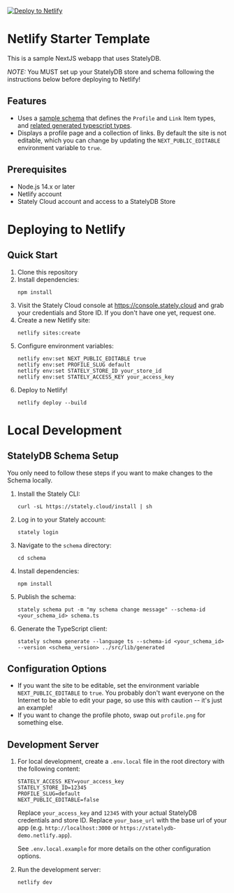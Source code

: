 [![Deploy to Netlify](https://www.netlify.com/img/deploy/button.svg)](https://app.netlify.com/start/deploy?repository=https://github.com/StatelyCloud/netlify-starter-template#PROFILE_SLUG=default&NEXT_PUBLIC_EDITABLE=false)

# Netlify Starter Template

This is a sample NextJS webapp that uses StatelyDB.

*NOTE:* You MUST set up your StatelyDB store and schema following the instructions below before deploying to Netlify!

## Features

- Uses a [sample schema](./schema/schema.ts) that defines the `Profile` and `Link` Item types, and [related generated typescript types](./src/lib/generated).
- Displays a profile page and a collection of links. By default the site is not editable, which you can change by updating the `NEXT_PUBLIC_EDITABLE` environment variable to `true`.

## Prerequisites

- Node.js 14.x or later
- Netlify account
- Stately Cloud account and access to a StatelyDB Store

# Deploying to Netlify

## Quick Start

1. Clone this repository
2. Install dependencies:
   ```
   npm install
   ```
3. Visit the Stately Cloud console at https://console.stately.cloud and grab your credentials and Store ID. If you don't have one yet, request one.
4. Create a new Netlify site:
   ```
   netlify sites:create
   ```
5. Configure environment variables:
   ```
   netlify env:set NEXT_PUBLIC_EDITABLE true
   netlify env:set PROFILE_SLUG default
   netlify env:set STATELY_STORE_ID your_store_id
   netlify env:set STATELY_ACCESS_KEY your_access_key
   ```
4. Deploy to Netlify!
   ```
   netlify deploy --build
   ```

# Local Development

## StatelyDB Schema Setup

You only need to follow these steps if you want to make changes to the Schema locally.

1. Install the Stately CLI:
   ```
   curl -sL https://stately.cloud/install | sh
   ```
2. Log in to your Stately account:
   ```
   stately login
   ```
3. Navigate to the `schema` directory:
   ```
   cd schema
   ```
4. Install dependencies:
   ```
   npm install
   ```
5. Publish the schema:
   ```
   stately schema put -m "my schema change message" --schema-id <your_schema_id> schema.ts
   ```
6. Generate the TypeScript client:
   ```
   stately schema generate --language ts --schema-id <your_schema_id> --version <schema_version> ../src/lib/generated
   ```

## Configuration Options

* If you want the site to be editable, set the environment variable `NEXT_PUBLIC_EDITABLE` to `true`. You probably don't want everyone on the Internet to be able to edit your page, so use this with caution -- it's just an example!
* If you want to change the profile photo, swap out `profile.png` for something else.

## Development Server

1. For local development, create a `.env.local` file in the root directory with the following content:
   ```
   STATELY_ACCESS_KEY=your_access_key
   STATELY_STORE_ID=12345
   PROFILE_SLUG=default
   NEXT_PUBLIC_EDITABLE=false
   ```
   Replace `your_access_key` and `12345` with your actual StatelyDB credentials and store ID.  Replace `your_base_url` with the base url of your app (e.g. `http://localhost:3000` or `https://statelydb-demo.netlify.app`).
   
   See `.env.local.example` for more details on the other configuration options.


2. Run the development server:

   ```
   netlify dev
   ```
